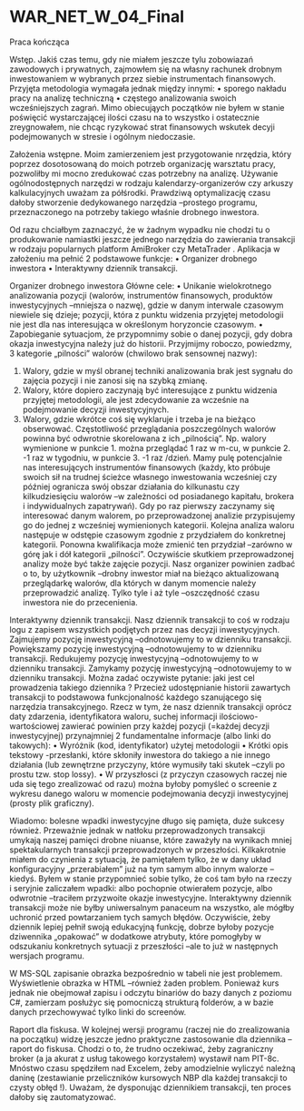 # WAR_NET_W_04_Final
Praca kończąca

Wstęp.
Jakiś czas temu, gdy nie miałem jeszcze tylu zobowiazań zawodowych i prywatnych, zajmowłem się na własny rachunek drobnym inwestowaniem w wybranych przez siebie instrumentach finansowych. Przyjęta metodologia wymagała jednak między innymi:
•	sporego nakładu pracy na analizę techniczną
•	częstego analizowania swoich wcześniejszych zagrań.
Mimo obiecująych początków nie byłem w stanie poświęcić wystarczającej ilości czasu na to wszystko i ostatecznie zreygnowałem, nie chcąc ryzykować strat finansowych wskutek decyji podejmowanych w stresie i ogólnym niedoczasie.

Założenia wstępne.
Moim zamierzeniem jest przygotowanie nrzędzia, który poprzez dosotosowaną do moich potrzeb organizację warsztatu pracy, pozwoliłby mi mocno zredukować czas potrzebny na analizę. 
Używanie ogólnodostępnych narzędzi w rodzaju kalendarzy-organizerów czy arkuszy kalkulacyjnych uważam za półśrodki.
Prawdziwą optymalizację czasu dałoby stworzenie dedykowanego narzędzia –prostego programu, przeznaczonego na potrzeby takiego właśnie drobnego inwestora.

Od razu chciałbym zaznaczyć, że w żadnym wypadku nie chodzi tu o produkowanie namiastki jeszcze jednego narzędzia do zawierania transakcji w rodzaju popularnych platform AmiBroker czy MetaTrader .
Aplikacja w założeniu ma pełnić 2 podstawowe funkcje: 
•	Organizer drobnego inwestora
•	Interaktywny dziennik transakcji.

Organizer drobnego inwestora
Główne cele:
•	Unikanie wielokrotnego analizowania pozycji  (walorów, instrumentów finansowych, produktów inwestycyjnych –mniejsza o nazwę), gdzie w danym interwale czasowym niewiele się dzieje; pozycji, która z punktu widzenia przyjętej metodologii nie jest dla nas interesująca w określonym horyzoncie czasowym.
•	Zapobieganie sytuacjom, że przypomnimy sobie o danej pozycji, gdy dobra okazja inwestycyjna należy już do historii.
Przyjmijmy roboczo, powiedzmy, 3 kategorie „pilności” walorów (chwilowo brak sensownej nazwy):
1.	Walory, gdzie w myśl obranej techniki analizowania brak jest sygnału do zajęcia pozycji i nie zanosi się na szybką zmianę.
2.	Walory, które dopiero zaczynają być interesujące z punktu widzenia przyjętej metodologii, ale jest zdecydowanie za wcześnie na podejmowanie decyzji inwestycyjnych.
3.	Walory, gdzie wkrótce coś się wyklaruje i trzeba je na bieżąco obserwować.
Częstotliwość przeglądania poszczególnych walorów powinna być odwrotnie skorelowana z ich „pilnością”. Np. walory wymienione w punkcie 1. można przeglądać 1 raz w m-cu, w punkcie 2. -1 raz w tygodniu, w punkcie 3. -1 raz /dzień.
Mamy pulę potencjalnie nas interesujących instrumentów finansowych (każdy, kto próbuje swoich sił na trudnej ścieżce własnego inwestowania wcześniej czy później ogranicza swój obszar działania do kilkunastu czy kilkudziesięciu walorów –w zależności od posiadanego kapitału, brokera i indywidualnych zapatrywań). 
Gdy po raz pierwszy zaczynamy się interesować danym walorem, po przeprowadzonej analizie przypisujemy go do jednej z wcześniej wymienionych kategorii. Kolejna analiza waloru następuje w odstępie czasowym zgodnie z przydziałem do konkretnej kategorii. Ponowna kwalifikacja może zmienić ten przydział –zarówno w górę jak i dół kategorii „pilności”. Oczywiście skutkiem przeprowadzonej analizy może być także zajęcie pozycji.
Nasz organizer powinien zadbać o to, by użytkownik –drobny inwestor  miał na bieżąco aktualizowaną przeglądarkę walorów, dla których w danym momencie należy przeprowadzić analizę.
Tylko tyle i aż tyle –oszczędność czasu inwestora nie do przecenienia.

Interaktywny dziennik transakcji.
Nasz dziennik transakcji to coś w rodzaju logu z zapisem wszystkich podjętych przez nas decyzji inwestycyjnych.
Zajmujemy pozycję inwestycyjną –odnotowujemy to w dzienniku transakcji.
Powiększamy pozycję inwestycyjną –odnotowujemy to w dzienniku transakcji.
Redukujemy pozycję inwestycyjną –odnotowujemy to w dzienniku transakcji.
Zamykamy pozycję inwestycyjną –odnotowujemy to w dzienniku transakcji.
Można zadać oczywiste pytanie: jaki jest cel prowadzenia takiego dziennika ? Przecież udostępnianie historii zawartych transakcji to podstawowa funkcjonalność każdego szanującego się narzędzia transakcyjnego.
Rzecz w tym, że nasz dziennik transakcji oprócz daty zdarzenia, identyfikatora waloru, suchej informacji ilościowo-wartościowej zawierać powinien przy każdej pozycji (=każdej decyzji inwestycyjnej) przynajmniej 2 fundamentalne informacje (albo linki do takowych):
•	Wyróżnik (kod, identyfikator) użytej metodologii
•	Krótki opis tekstowy -przesłanki, które skłoniły inwestora do takiego a nie innego działania (lub zewnętrzne przyczyny, które wymusiły taki skutek –czyli po prostu tzw. stop lossy).
•	W przyszłosci (z przyczyn czasowych raczej nie uda się tego zrealizować od razu) można byłoby pomyśleć o screenie z wykresu danego waloru w momencie podejmowania decyzji inwestycyjnej (prosty plik graficzny).

Wiadomo: bolesne wpadki inwestycyjne długo się pamięta, duże sukcesy również. Przeważnie jednak w natłoku przeprowadzonych transakcji umykają naszej pamięci drobne niuanse, które zaważyły na wynikach mniej spektakularnych transakcji przeprowadzonych w przeszłości.
Kilkakrotnie miałem do czynienia z sytuacją, że pamiętałem tylko, że w dany układ konfiguracyjny „przerabiałem” już na tym samym albo innym walorze –kiedyś.
Byłem w stanie przypomnieć sobie tylko, że coś tam było na rzeczy i seryjnie zaliczałem wpadki: albo pochopnie otwierałem pozycje, albo odwrotnie –traciłem przyzwoite okazje inwestycyjne.
Interaktywny dziennik transakcji może nie byłby uniwersalnym panaceum na wszystko, ale mógłby uchronić przed powtarzaniem tych samych błędów.
Oczywiście, żeby dziennik lepiej pełnił swoją edukacyjną funkcję, dobrze byłoby pozycje dziwennika „opakować” w dodatkowe atrybuty, które pomogłyby w odszukaniu konkretnych sytuacji z przeszłości –ale to już w następnych wersjach programu.

W MS-SQL zapisanie obrazka bezpośrednio w tabeli  nie jest problemem. Wyświetlenie obrazka w HTML –również żaden problem.
Ponieważ kurs jednak nie obejmował zapisu i odczytu binariów do bazy danych z poziomu C#, zamierzam posłużyc się pomocniczą strukturą folderów, a w bazie danych przechowywać tylko linki do screenów.

Raport dla fiskusa.
W kolejnej wersji programu (raczej nie do zrealizowania na początku) widzę jeszcze jedno praktyczne zastosowanie dla dziennika –raport do fiskusa.
Chodzi o to, że trudno oczekiwać, żeby zagraniczny broker (a ja akurat z usług takowego korzystałem) wystawił nam PIT-8c.
Mnóstwo czasu spędziłem nad Excelem, żeby amodzielnie wyliczyć należną daninę (zestawianie przeliczników kursowych NBP dla każdej transakcji to czysty obłęd !).
Uważam, że dysponując dziennikiem transakcji, ten proces dałoby się zautomatyzować.
